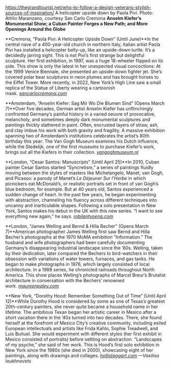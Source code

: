 https://thegrandtourist.net/who-to-follow-a-design-veterans-stylish-sources-of-inspiration/
A helicopter upside down by Paola Pivi. Photo: Attilio Maranzano, courtesy San Carlo Cremona
**Anselm Kiefer’s Monumental Show; a Cuban Painter Forges a New Path; and More Openings Around the Globe**

**Cremona, “Paola Pivi: A Helicopter Upside Down” (Until June)**In the central nave of a 400-year-old church in northern Italy, Italian artist Paola Pivi has installed a helicopter belly-up, like an upside-down turtle. It’s a decidedly jarring sight. This is not Pivi’s first strange but delightful sculpture. Her first exhibition, in 1997, was a huge 18-wheeler flipped on its side. This show is only the latest in her unexpected visual concoctions: At the 1999 Venice Biennale, she presented an upside-down fighter jet. She’s covered polar bear sculptures in neon plumes and has brought horses to the Eiffel Tower. More recently, in 2022, New York’s High Line saw a small replica of the Statue of Liberty wearing a cartoonish mask. [_sancarlocremona.com_](https://www.sancarlocremona.com/en-index.php)

**Amsterdam, “Anselm Kiefer: Sag Mir Wo Die Blumen Sind” (Opens March 7)**Over five decades, German artist Anselm Kiefer has unflinchingly confronted Germany’s painful history in a varied oeuvre of provocative, melancholy, and sometimes deeply dark monumental sculptures and paintings thickly slathered in paint. Often, encrusted layers of straw, ash, and clay imbue his work with both gravity and fragility. A massive exhibition spanning two of Amsterdam’s institutions celebrates the artist’s 80th birthday this year: The Van Gogh Museum examines his Dutch influence, while the Stedelijk, one of the first museums to purchase Kiefer’s work, brings out all the Kiefers in their collection. [_vangoghmuseum.nl_](https://www.vangoghmuseum.nl/en/visit/whats-on/exhibitions/anselm-kiefer-sag-mir-wo-die-blumen-sind)

**London, “Cesar Santos: Manuscripts” (Until April 25)**In 2010, Cuban painter Cesar Santos started “Syncretism,” a series of paintings fluidly moving between the styles of masters like Michelangelo, Manet, van Gogh, and Picasso: a parody of Manet’s _Le Déjeuner Sur l’Herbe_ in which picnickers eat McDonald’s, or realistic portraits set in front of van Gogh’s blue bedroom, for example. But at 40 years old, Santos experienced a sudden change of heart. In the past few years, he began experimenting with abstraction, channeling his fluency across different techniques into uncanny and inarticulable shapes. Following a solo presentation in New York, Santos makes his debut in the UK with this new series. “I want to see everything new again,” he says. [_robilantvoena.com_](https://www.robilantvoena.com/exhibitions/cesar-santos-manuscripts-czq)

**London, “James Welling and Bernd & Hilla Becher” (Opens March 7)**American photographer James Welling first saw Bernd and Hilla Becher’s photographs at the 1970 MoMA exhibition “Information.” The husband and wife photographers had been carefully documenting Germany’s disappearing industrial landscape since the ’60s. Welling, taken by their dedication, later compared the Bechers to bird-watchers in their obsession with variations of water towers, furnaces, and gas tanks. He began to make photographs in 1976, which largely consisted of local architecture. In a 1988 series, he chronicled railroads throughout North America. This show places Welling’s photographs of Marcel Breur’s Brutalist architecture in conversation with the Bechers’ renowned work. [_maureenpaley.com_](https://www.maureenpaley.com/exhibitions/james-welling-and-bernd-hilla-becher/press-release)

**New York, “Dorothy Hood: Remember Something Out of Time” (Until April 12)**While Dorothy Hood is considered by some as one of Texas’s greatest 20th-century painters, she never quite became a household name in her lifetime. The ambitious Texan began her artistic career in Mexico after a short vacation there in the ’40s turned into two decades. There, she found herself at the forefront of Mexico City’s creative community, including exiled European intellectuals and artists like Frida Kahlo, Sophie Treadwell, and Luis Buñuel. She would experiment with different styles (her first exhibit in Mexico consisted of portraits) before settling on abstraction. “Landscapes of my psyche,” she said of her work. This is Hood’s first solo exhibition in New York since the 1980s (she died in 2000), showcasing eight of her paintings, along with drawings and collages. [_hollistaggart.com_](https://www.hollistaggart.com/exhibitions/209-dorothy-hood-remember-something-out-of-time/) _—Vasilisa Ioukhnovets_
